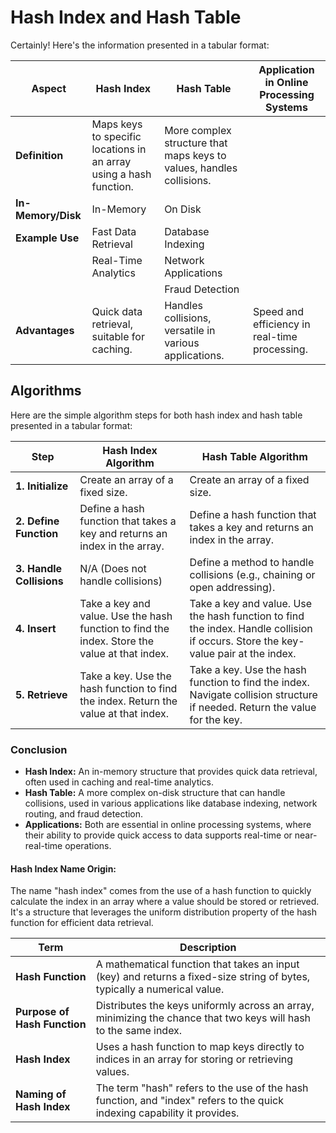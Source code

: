 # Hash Index and Hash Table

Certainly! Here's the information presented in a tabular format:

| Aspect              | Hash Index                                        | Hash Table                                        | Application in Online Processing Systems |
|---------------------|---------------------------------------------------|---------------------------------------------------|------------------------------------------|
| **Definition**      | Maps keys to specific locations in an array using a hash function. | More complex structure that maps keys to values, handles collisions. |                                          |
| **In-Memory/Disk**  | In-Memory                                         | On Disk                                           |                                          |
| **Example Use**     | Fast Data Retrieval                               | Database Indexing                                 |                                          |
|                     | Real-Time Analytics                               | Network Applications                             |                                          |
|                     |                                                   | Fraud Detection                                   |                                          |
| **Advantages**      | Quick data retrieval, suitable for caching.        | Handles collisions, versatile in various applications. | Speed and efficiency in real-time processing. |

## Algorithms

Here are the simple algorithm steps for both hash index and hash table presented in a tabular format:

| Step                  | Hash Index Algorithm                                      | Hash Table Algorithm                                                                                   |
|-----------------------|-----------------------------------------------------------|--------------------------------------------------------------------------------------------------------|
| **1. Initialize**     | Create an array of a fixed size.                          | Create an array of a fixed size.                                                                       |
| **2. Define Function**| Define a hash function that takes a key and returns an index in the array. | Define a hash function that takes a key and returns an index in the array.                             |
| **3. Handle Collisions**| N/A (Does not handle collisions)                          | Define a method to handle collisions (e.g., chaining or open addressing).                              |
| **4. Insert**         | Take a key and value. Use the hash function to find the index. Store the value at that index. | Take a key and value. Use the hash function to find the index. Handle collision if occurs. Store the key-value pair at the index. |
| **5. Retrieve**       | Take a key. Use the hash function to find the index. Return the value at that index. | Take a key. Use the hash function to find the index. Navigate collision structure if needed. Return the value for the key. |

### Conclusion

- **Hash Index:** An in-memory structure that provides quick data retrieval, often used in caching and real-time analytics.
- **Hash Table:** A more complex on-disk structure that can handle collisions, used in various applications like database indexing, network routing, and fraud detection.
- **Applications:** Both are essential in online processing systems, where their ability to provide quick access to data supports real-time or near-real-time operations.

#### **Hash Index Name Origin:**

 The name "hash index" comes from the use of a hash function to quickly calculate the index in an array where a value should be stored or retrieved. It's a structure that leverages the uniform distribution property of the hash function for efficient data retrieval.

| Term          | Description                                                                                                           |
|---------------|-----------------------------------------------------------------------------------------------------------------------|
| **Hash Function** | A mathematical function that takes an input (key) and returns a fixed-size string of bytes, typically a numerical value. |
| **Purpose of Hash Function** | Distributes the keys uniformly across an array, minimizing the chance that two keys will hash to the same index.         |
| **Hash Index**   | Uses a hash function to map keys directly to indices in an array for storing or retrieving values.                      |
| **Naming of Hash Index** | The term "hash" refers to the use of the hash function, and "index" refers to the quick indexing capability it provides.  |
